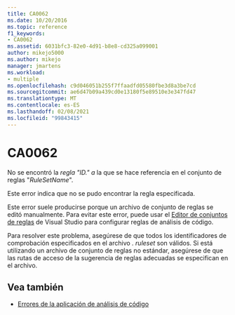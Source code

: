 ```yaml
---
title: CA0062
ms.date: 10/20/2016
ms.topic: reference
f1_keywords:
- CA0062
ms.assetid: 6031bfc3-82e0-4d91-b8e8-cd325a099001
author: mikejo5000
ms.author: mikejo
manager: jmartens
ms.workload:
- multiple
ms.openlocfilehash: c9d046051b255f7ffaadfd05580fbe3d8a3be7cd
ms.sourcegitcommit: ae6d47b09a439cd0e13180f5e89510e3e347fd47
ms.translationtype: MT
ms.contentlocale: es-ES
ms.lasthandoff: 02/08/2021
ms.locfileid: "99843415"
---
```

# <a name="ca0062"></a>CA0062

No se encontró la *regla "ID." a* la que se hace referencia en el conjunto de reglas "*RuleSetName*".

Este error indica que no se pudo encontrar la regla especificada.

Este error suele producirse porque un archivo de conjunto de reglas se editó manualmente. Para evitar este error, puede usar el [Editor de conjuntos de reglas](../code-quality/working-in-the-code-analysis-rule-set-editor.md) de Visual Studio para configurar reglas de análisis de código.

Para resolver este problema, asegúrese de que todos los identificadores de comprobación especificados en el archivo *. ruleset* son válidos. Si está utilizando un archivo de conjunto de reglas no estándar, asegúrese de que las rutas de acceso de la sugerencia de reglas adecuadas se especifican en el archivo.

## <a name="see-also"></a>Vea también

- [Errores de la aplicación de análisis de código](../code-quality/code-analysis-application-errors.md)
